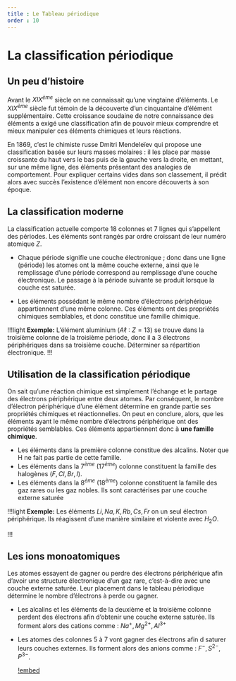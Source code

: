 ```yaml
---
title : Le Tableau périodique
order : 10
---
```


# La classification périodique

## Un peu d’histoire

Avant le $XIX^{ème}$ siècle on ne connaissait qu’une vingtaine
d’éléments. Le $XIX^{ème}$ siècle fut témoin de la découverte d’un
cinquantaine d’élément supplémentaire. Cette croissance soudaine de
notre connaissance des éléments a exigé une classification afin de
pouvoir mieux comprendre et mieux manipuler ces éléments chimiques et
leurs réactions.

En 1869, c’est le chimiste russe Dmitri Mendeleïev qui propose une
classification basée sur leurs masses molaires : il les place par masse
croissante du haut vers le bas puis de la gauche vers la droite, en
mettant, sur une même ligne, des éléments présentant des analogies de comportement. Pour expliquer certains vides dans son classement, il prédit alors avec succès l’existence d’élément non encore découverts à son époque.

## La classification moderne

La classification actuelle comporte $18$ colonnes et $7$ lignes qui s’appellent des périodes. Les éléments sont rangés par ordre croissant de leur numéro atomique $Z$.

- Chaque période signifie une couche électronique ; donc dans une ligne (période) les atomes ont la même couche externe, ainsi que le remplissage d’une période correspond au remplissage d’une couche
  électronique. Le passage à la période suivante se produit lorsque la couche est saturée.

- Les éléments possédant le même nombre d’électrons périphérique
  appartiennent d’une même colonne. Ces éléments ont des propriétés
  chimiques semblables, et donc constitue une famille chimique.


!!!light **Exemple:** 
L’élément aluminium ($A\ell$ ∶ $Z=13$) se trouve dans la troisième colonne de la troisième période, donc il a $3$ électrons périphériques dans sa troisième couche. Déterminer sa répartition
électronique.
!!!

## Utilisation de la classification périodique

On sait qu’une réaction chimique est simplement l’échange et le partage des électrons périphérique entre deux atomes. Par conséquent, le nombre
d’électron périphérique d’une élément détermine en grande partie ses propriétés chimiques et réactionnelles. On peut en conclure, alors, que
les éléments ayant le même nombre d’électrons périphérique ont des propriétés semblables. Ces éléments appartiennent donc à **une famille
chimique**.

- Les éléments dans la première colonne constitue des alcalins. Noter   que H ne fait pas partie de cette famille.
- Les éléments dans la $7^{ème}$ ($17^{ème}$) colonne constituent la   famille des halogènes ($F,Cl,Br,I$).
- Les éléments dans la $8^{ème}$ ($18^{ème}$) colonne constituent la famille des gaz rares ou les gaz nobles. Ils sont caractérises par une
  couche externe saturée

!!!light **Exemple:** 
Les éléments $Li,Na,K,Rb,Cs,Fr$ on un seul électron
périphérique. Ils réagissent d’une manière similaire et violente avec
$H_2O$.

!!!

## Les ions monoatomiques

Les atomes essayent de gagner ou perdre des électrons périphérique afin d’avoir une structure électronique d’un gaz rare, c’est-à-dire avec une
couche externe saturée. Leur placement dans le tableau périodique détermine le nombre d’électrons à perde ou gagner.

- Les alcalins et les éléments de la deuxième et la troisième colonne
  perdent des électrons afin d’obtenir une couche externe saturée. Ils forment alors des cations comme : $Na^+  , Mg^{2+}  , Al^{3+}$

- Les atomes des colonnes 5 à 7 vont gagner des électrons afin d saturer leurs couches externes. Ils forment alors des anions comme :
  $F^-  , S^{2-}   , P^{3-}$.

  [!embed](https://ptable.com/?lang=fr#Propri%C3%A9t%C3%A9s)
